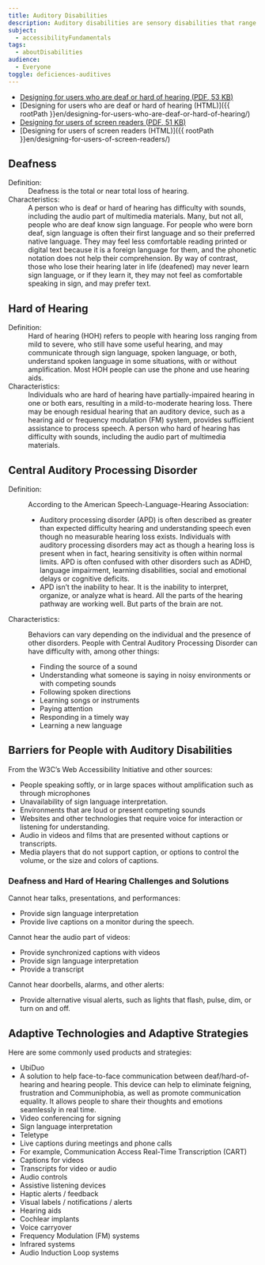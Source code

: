 ```yaml
---
title: Auditory Disabilities
description: Auditory disabilities are sensory disabilities that range from partial to complete hearing loss.
subject:
  - accessibilityFundamentals
tags:
  - aboutDisabilities
audience:
  - Everyone
toggle: deficiences-auditives
---
```


* <a href="{{ rootPath }}docs/posters/Hearing-en_2023.pdf" download>Designing for users who are deaf or hard of hearing (<abbr title="Portable Document Format">PDF</abbr>, 53 <abbr title="KiloByte">KB</abbr>)</a>
* [Designing for users who are deaf or hard of hearing (HTML)]({{ rootPath }}en/designing-for-users-who-are-deaf-or-hard-of-hearing/)
* <a href="{{ rootPath }}docs/posters/ScreenReader-en_2023.pdf" download>Designing for users of screen readers (<abbr title="Portable Document Format">PDF</abbr>, 51 <abbr title="KiloByte">KB</abbr>)</a>
* [Designing for users of screen readers (HTML)]({{ rootPath }}en/designing-for-users-of-screen-readers/)

## Deafness

<dl>
<dt>Definition:</dt>
<dd>Deafness is the total or near total loss of hearing.</dd>
<dt>Characteristics:</dt>
<dd>A person who is deaf or hard of hearing has difficulty with sounds, including the audio part of multimedia materials. Many, but not all, people who are deaf know sign language. For people who were born deaf, sign language is often their first language and so their preferred native language. They may feel less comfortable reading printed or digital text because it is a foreign language for them, and the phonetic notation does not help their comprehension. By way of contrast, those who lose their hearing later in life (deafened) may never learn sign language, or if they learn it, they may not feel as comfortable speaking in sign, and may prefer text.</dd>
</dl>

## Hard of Hearing

<dl>
<dt>Definition:</dt>
<dd>Hard of hearing (HOH) refers to people with hearing loss ranging from mild to severe, who still have some useful hearing, and may communicate through sign language, spoken language, or both, understand spoken language in some situations, with or without amplification. Most HOH people can use the phone and use hearing aids.</dd>
<dt>Characteristics:</dt>
<dd>Individuals who are hard of hearing have partially-impaired hearing in one or both ears, resulting in a mild-to-moderate hearing loss. There may be enough residual hearing that an auditory device, such as a hearing aid or frequency modulation (FM) system, provides sufficient assistance to process speech. A person who hard of hearing has difficulty with sounds, including the audio part of multimedia materials.</dd>
</dl>

## Central Auditory Processing Disorder

<dl>
<dt>Definition:</dt>
<dd>

According to the American Speech-Language-Hearing Association:

* Auditory processing disorder (APD) is often described as greater than expected difficulty hearing and understanding speech even though no measurable hearing loss exists. Individuals with auditory processing disorders may act as though a hearing loss is present when in fact, hearing sensitivity is often within normal limits. APD is often confused with other disorders such as ADHD, language impairment, learning disabilities, social and emotional delays or cognitive deficits.
* APD isn’t the inability to hear. It is the inability to interpret, organize, or analyze what is heard. All the parts of the hearing pathway are working well. But parts of the brain are not.

</dd>
<dt>Characteristics:</dt>
<dd>

Behaviors can vary depending on the individual and the presence of other disorders. People with Central Auditory Processing Disorder can have difficulty with, among other things:

* Finding the source of a sound
* Understanding what someone is saying in noisy environments or with competing sounds
* Following spoken directions
* Learning songs or instruments
* Paying attention
* Responding in a timely way
* Learning a new language

</dd>

</dl>

## Barriers for People with Auditory Disabilities

From the W3C’s Web Accessibility Initiative and other sources:

* People speaking softly, or in large spaces without amplification such as through microphones
* Unavailability of sign language interpretation.
* Environments that are loud or present competing sounds
* Websites and other technologies that require voice for interaction or listening for understanding.
* Audio in videos and films that are presented without captions or transcripts.
* Media players that do not support caption, or options to control the volume, or the size and colors of captions.

### Deafness and Hard of Hearing Challenges and Solutions

Cannot hear talks, presentations, and performances:

* Provide sign language interpretation
* Provide live captions on a monitor during the speech.

Cannot hear the audio part of videos:

* Provide synchronized captions with videos
* Provide sign language interpretation
* Provide a transcript

Cannot hear doorbells, alarms, and other alerts:

* Provide alternative visual alerts, such as lights that flash, pulse, dim, or turn on and off.

## Adaptive Technologies and Adaptive Strategies

Here are some commonly used products and strategies:

* UbiDuo
* A solution to help face-to-face communication between deaf/hard-of-hearing and hearing people. This device can help to eliminate feigning, frustration and Communiphobia, as well as promote communication equality. It allows people to share their thoughts and emotions seamlessly in real time.
* Video conferencing for signing
* Sign language interpretation
* Teletype
* Live captions during meetings and phone calls
* For example, Communication Access Real-Time Transcription (CART)
* Captions for videos
* Transcripts for video or audio
* Audio controls
* Assistive listening devices
* Haptic alerts / feedback
* Visual labels / notifications / alerts
* Hearing aids
* Cochlear implants
* Voice carryover
* Frequency Modulation (FM) systems
* Infrared systems
* Audio Induction Loop systems
